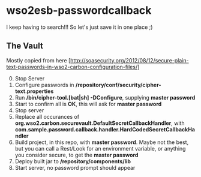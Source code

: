 # wso2esb-passwordcallback
I keep having to search!!! So let's just save it in one place ;)

## The Vault

Mostly copied from here [http://soasecurity.org/2012/08/12/secure-plain-text-passwords-in-wso2-carbon-configuration-files/]

0. Stop Server
1. Configure passwords in **/repository/conf/security/cipher-text.properties**
2. Run **/bin/cipher-tool.\[bat|sh\] -DConfigure**, supplying **master password**
3. Start to confirm all is **OK**, this will ask for **master password**
4. Stop server
5. Replace all occurances of **org.wso2.carbon.securevault.DefaultSecretCallbackHandler**, with **com.sample.password.callback.handler.HardCodedSecretCallbackHandler**
6. Build project, in this repo, with **master password**. Maybe not the best, but you can call a Rest/Look for an environment variable, or anything you consider secure, to get the **master password**
7. Deploy built jar to **/repository/components/lib**
8. Start server, no password prompt should appear
